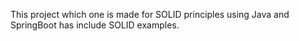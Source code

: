  This project which one is made for SOLID principles using Java and SpringBoot has include SOLID examples.
